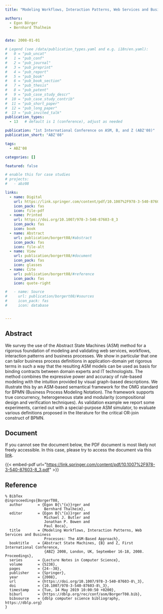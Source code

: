 ```yaml
---
title: "Modeling Workflows, Interaction Patterns, Web Services and Business Processes: The ASM-Based Approach"

authors:
  - Egon Börger
  - Bernhard Thalheim


date: 2008-01-01

# Legend (see /data/publication_types.yaml and e.g. i18n/en.yaml): 
#   0 = "pub_uncat"
#   1 = "pub_conf"
#   2 = "pub_journal"
#   3 = "pub_preprint"
#   4 = "pub_report"
#   5 = "pub_book"
#   6 = "pub_book_section"
#   7 = "pub_thesis"
#   8 = "pub_patent"
#   9 = "pub_case_study_descr"
#  10 = "pub_case_study_contrib"
#  11 = "pub_short_paper"
#  12 = "pub_long_paper"
#  13 = "pub_invited_talk"
publication_types:
  - 13   # default is 1 (conference), adjust as needed

publication: "1st International Conference on ASM, B, and Z (ABZ'08)"
publication_short: "ABZ'08"

tags:
  - ABZ'08

categories: []

featured: false

# enable this for case studies
# projects:
#   - abz08

links:
  - name: Digital
    url: https://link.springer.com/content/pdf/10.1007%2F978-3-540-87603-8_3.pdf
    icon_pack: fas
    icon: file-pdf
  - name: Printed
    url: https://doi.org/10.1007/978-3-540-87603-8_3
    icon_pack: fas
    icon: book
  - name: Abstract
    url: publication/borgert08/#abstract
    icon_pack: fas
    icon: file-alt
  - name: View
    url: publication/borgert08/#document
    icon_pack: fas
    icon: glasses
  - name: Cite
    url: publication/borgert08/#reference
    icon_pack: fas
    icon: quote-right

#   - name: Source
#     url: publication/borgert08/#sources
#     icon_pack: fas
#     icon: database


---
```


## Abstract

We survey the use of the Abstract State Machines (ASM) method for a rigorous foundation of modeling and validating web services, workflows, interaction patterns and business processes. We show in particular that one can tailor business process definitions in application-domain yet rigorous terms in such a way that the resulting ASM models can be used as basis for binding contracts between domain experts and IT technologists. The method combines the expressive power and accuracy of rule-based modeling with the intuition provided by visual graph-based descriptions. We illustrate this by an ASM-based semantical framework for the OMG standard for BPMN (Business Process Modeling Notation). The framework supports true concurrency, heterogeneous state and modularity (compositional design and verification techniques). As validation example we report some experiments, carried out with a special-purpose ASM simulator, to evaluate various definitions proposed in the literature for the critical OR-join construct of BPMN.

## Document

If you cannot see the document below, the PDF document is most likely not freely accessible. In this case, please try to access the document via this <a href="https://link.springer.com/content/pdf/10.1007%2F978-3-540-87603-8_3.pdf">link</a>.

{{< embed-pdf url="https://link.springer.com/content/pdf/10.1007%2F978-3-540-87603-8_3.pdf" >}}

## Reference

```
% BibTex
@inproceedings{BorgerT08,
  author       = {Egon B{\"{o}}rger and
                  Bernhard Thalheim},
  editor       = {Egon B{\"{o}}rger and
                  Michael J. Butler and
                  Jonathan P. Bowen and
                  Paul Boca},
  title        = {Modeling Workflows, Interaction Patterns, Web Services and Business
                  Processes: The ASM-Based Approach},
  booktitle    = {Abstract State Machines, {B} and Z, First International Conference,
                  {ABZ} 2008, London, UK, September 16-18, 2008. Proceedings},
  series       = {Lecture Notes in Computer Science},
  volume       = {5238},
  pages        = {24--38},
  publisher    = {Springer},
  year         = {2008},
  url          = {https://doi.org/10.1007/978-3-540-87603-8\_3},
  doi          = {10.1007/978-3-540-87603-8\_3},
  timestamp    = {Tue, 14 May 2019 10:00:50 +0200},
  biburl       = {https://dblp.org/rec/conf/asm/BorgerT08.bib},
  bibsource    = {dblp computer science bibliography, https://dblp.org}
}


```

<!-- # add information for case study papers (if available)
## Sources

- **Used formal method:**
  [ASM](/method/asm)
- **Resources and tools:**
  Asmeta

For more information, please contact the <a href ="mailto:silvia.bonfanti@unibg.it;arcaini@nii.ac.jp;angelo.gargantini@unibg.it;scandurra@unibg.it;elvinia.riccobene@unimi.it">authors</a>-->

